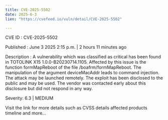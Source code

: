 ```yaml
---
title: CVE-2025-5502
date: 2025-6-3
lien: "https://cvefeed.io/vuln/detail/CVE-2025-5502"

---
```


CVE ID : CVE-2025-5502

Published :  June 3
2025
2:15 p.m. | 2 hours
11 minutes ago

Description : A vulnerability
which was classified as critical
has been found in TOTOLINK X15 1.0.0-B20230714.1105. Affected by this issue is the function formMapReboot of the file /boafrm/formMapReboot. The manipulation of the argument deviceMacAddr leads to command injection. The attack may be launched remotely. The exploit has been disclosed to the public and may be used. The vendor was contacted early about this disclosure but did not respond in any way.

Severity: 6.3 | MEDIUM

Visit the link for more details
such as CVSS details
affected products
timeline
and more...
